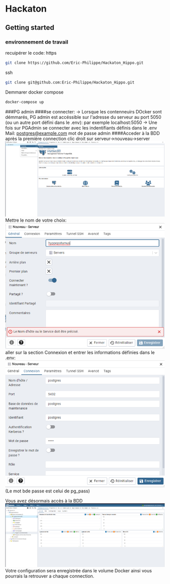 # Hackaton

## Getting started

### environnement de travail

recuipérer le code:
https

```sh
git clone https://github.com/Eric-Philippe/Hackaton_Hippo.git
```

ssh

```sh
git clone git@github.com:Eric-Philippe/Hackaton_Hippo.git
```

Demmarer docker compose

```sh
docker-compose up
```

###PG admin
####se connecter:
→ Lorsque les contenneuirs DOcker sont démmarés, PG admin est accéssible sur l'adresse du serveur au port 5050 (ou un autre port défini dans le .env):
par exemple localhost:5050
→ Une fois sur PGAdmin se connecter avec les indentifiants définis dans le .env
Mail: postgres@example.com
mot de passe admin
####Acceder à la BDD après la première connection
clic droit sur serveur→nouveau→server
![1737636889981](image/README/1737636889981.png)
Mettre le nom de votre choix:
![1737636935829](image/README/1737636935829.png)
aller sur la section Connexion et entrer les informations définies dans le .env:
![1737637055869](image/README/1737637055869.png)
(Le mot bde passe est celui de pg_pass)

Vous avez désormais accès à la BDD
![1737637099623](image/README/1737637099623.png)
Votre configuration sera enregistrée dans le volume Docker ainsi vous pourrais la retrouver a chaque connection.
